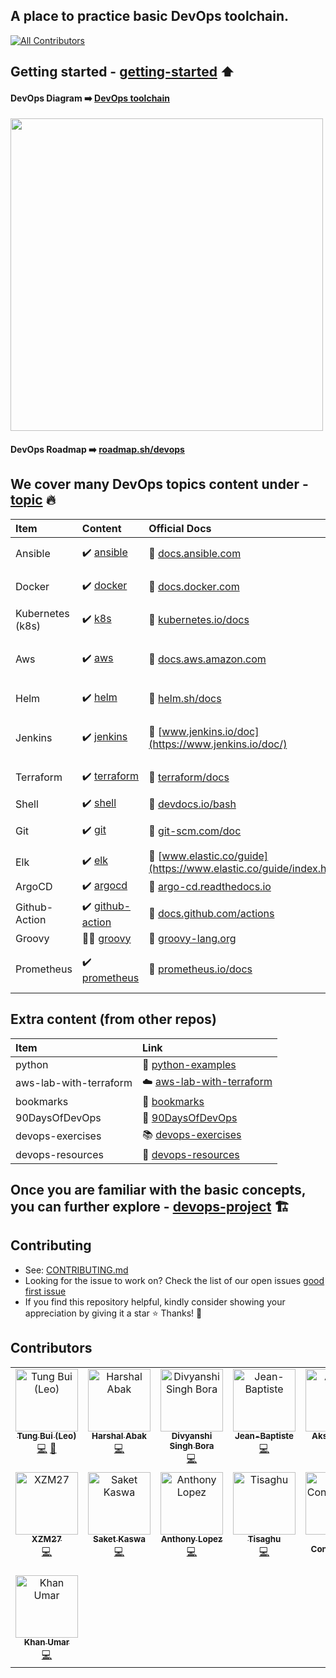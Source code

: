 ##  A place to practice basic DevOps toolchain.
<!-- ALL-CONTRIBUTORS-BADGE:START - Do not remove or modify this section -->
[![All Contributors](https://img.shields.io/badge/all_contributors-15-orange.svg?style=flat-square)](#contributors-)
<!-- ALL-CONTRIBUTORS-BADGE:END -->

## Getting started - [getting-started](./getting-started/) ⬆️
#### DevOps Diagram ➡️ [DevOps toolchain](https://en.wikipedia.org/wiki/DevOps_toolchain)
<img src="https://upload.wikimedia.org/wikipedia/commons/0/05/Devops-toolchain.svg" width="500">

#### DevOps Roadmap ➡️ [roadmap.sh/devops](https://roadmap.sh/devops)

## We cover many DevOps topics content under - [topic](./topics/) 🔥
| Item | Content | Official Docs | Hands-on |
|:---|:---|:---|:---|
| Ansible | ✔️ [ansible](./topics/ansible/)| 📖 [docs.ansible.com](https://docs.ansible.com/)|✔️ [ansible-helloworld.sh](./topics/ansible/hello-world/ansible-helloworld.sh)|
| Docker | ✔️ [docker](./topics/docker/)| 📖 [docs.docker.com](https://docs.docker.com/)|✔️ [docker-helloworld.sh](./topics/docker/docker-helloworld.sh)|
| Kubernetes (k8s) | ✔️ [k8s](./topics/k8s/)| 📖 [kubernetes.io/docs](https://kubernetes.io/docs/home/) |✔️ [k8s-helloworld.sh](./topics/k8s/k8s-helloworld.sh)|
| Aws | ✔️ [aws](./topics/aws/)| 📖 [docs.aws.amazon.com](https://docs.aws.amazon.com/)| ✔️ [EC2_GetStarted](https://docs.aws.amazon.com/AWSEC2/latest/UserGuide/EC2_GetStarted.html) 📖|
| Helm | ✔️ [helm](./topics/helm/)| 📖 [helm.sh/docs](https://helm.sh/docs/)|✔️ [helm-helloworld.sh](./topics/helm/hello-world/helm-helloworld.sh)|
| Jenkins | ✔️ [jenkins](./topics/jenkins/) | 📖 [www.jenkins.io/doc](https://www.jenkins.io/doc/)|✔️ [Jenkins-Hello-World.md](./topics/jenkins/helloworld/Jenkins-Hello-World.md)|
| Terraform | ✔️ [terraform](./topics/terraform/)| 📖 [terraform/docs](https://developer.hashicorp.com/terraform/docs)|✔️ [terraform-helloworld.sh](./topics/terraform/hello-world/terraform-helloworld.sh)|
| Shell | ✔️ [shell](./topics/shell/)| 📖 [devdocs.io/bash](https://devdocs.io/bash/)| ✔️ [basic.sh](./topics/shell/basic.sh) 🏃|
| Git | ✔️ [git](./topics/git/)| 📖 [git-scm.com/doc](https://git-scm.com/doc)|✔️ [git-helloworld.sh](./topics/git/hello-world/git-helloworld.sh)|
| Elk | ✔️ [elk](./topics/elk/)| 📖 [www.elastic.co/guide](https://www.elastic.co/guide/index.html)|🚶‍♂️ TO-DO|
| ArgoCD | ✔️ [argocd](./topics/argocd/)| 📖 [argo-cd.readthedocs.io](https://argo-cd.readthedocs.io/en/stable/)|🚶‍♂️ TO-DO|
| Github-Action | ✔️ [github-action](./topics/github-action/)| 📖 [docs.github.com/actions](https://docs.github.com/actions)|✔️ [Create First Workflow](https://docs.github.com/en/actions/quickstart#creating-your-first-workflow)|
| Groovy | 🚶‍♂️ [groovy](./topics/groovy/)| 📖 [groovy-lang.org](https://groovy-lang.org/documentation.html)|🚶‍♂️ TO-DO|
| Prometheus | ✔️ [prometheus](./topics/prometheus/)| 📖 [prometheus.io/docs](https://prometheus.io/docs/)|✔️ [prometheus-helloworld.sh](./topics/prometheus/hello-world/prometheus-helloworld.sh)|

## Extra content (from other repos)
| Item | Link |
|:---|:---|
| python | 🐍 [python-examples](https://github.com/tungbq/python-examples)|
| aws-lab-with-terraform | ☁️ [aws-lab-with-terraform](https://github.com/tungbq/aws-lab-with-terraform)|
| bookmarks | 🔖 [bookmarks](https://github.com/tungbq/bookmarks)|
| 90DaysOfDevOps | 📆 [90DaysOfDevOps](https://github.com/MichaelCade/90DaysOfDevOps)|
| devops-exercises | 📚 [devops-exercises](https://github.com/bregman-arie/devops-exercises)|
| devops-resources | 🔗 [devops-resources](https://github.com/bregman-arie/devops-resources)|

## Once you are familiar with the basic concepts, you can further explore - [devops-project](https://github.com/tungbq/devops-project) 🏗️


## Contributing
- See: [CONTRIBUTING.md](./CONTRIBUTING.md)
- Looking for the issue to work on? Check the list of our open issues [good first issue](https://github.com/tungbq/devops-basic/issues?q=is%3Aissue+is%3Aopen+label%3A%22good+first+issue%22)
- If you find this repository helpful, kindly consider showing your appreciation by giving it a star ⭐ Thanks! 💖

## Contributors

<!-- ALL-CONTRIBUTORS-LIST:START - Do not remove or modify this section -->
<!-- prettier-ignore-start -->
<!-- markdownlint-disable -->
<table>
  <tbody>
    <tr>
      <td align="center" valign="top" width="14.28%"><a href="https://github.com/tungbq"><img src="https://avatars.githubusercontent.com/u/85242618?v=4?s=100" width="100px;" alt="Tung Bui (Leo)"/><br /><sub><b>Tung Bui (Leo)</b></sub></a><br /><a href="https://github.com/tungbq/devops-basic/commits?author=tungbq" title="Code">💻</a> <a href="#business-tungbq" title="Business development">💼</a></td>
      <td align="center" valign="top" width="14.28%"><a href="https://github.com/Harshal662"><img src="https://avatars.githubusercontent.com/u/79760384?v=4?s=100" width="100px;" alt="Harshal Abak"/><br /><sub><b>Harshal Abak</b></sub></a><br /><a href="https://github.com/tungbq/devops-basic/commits?author=Harshal662" title="Code">💻</a></td>
      <td align="center" valign="top" width="14.28%"><a href="https://github.com/thesilentline"><img src="https://avatars.githubusercontent.com/u/82605925?v=4?s=100" width="100px;" alt="Divyanshi Singh Bora"/><br /><sub><b>Divyanshi Singh Bora</b></sub></a><br /><a href="https://github.com/tungbq/devops-basic/commits?author=thesilentline" title="Code">💻</a></td>
      <td align="center" valign="top" width="14.28%"><a href="https://github.com/Jean-BaptisteC"><img src="https://avatars.githubusercontent.com/u/87148630?v=4?s=100" width="100px;" alt="Jean-Baptiste"/><br /><sub><b>Jean-Baptiste</b></sub></a><br /><a href="https://github.com/tungbq/devops-basic/commits?author=Jean-BaptisteC" title="Code">💻</a></td>
      <td align="center" valign="top" width="14.28%"><a href="https://github.com/akj2018"><img src="https://avatars.githubusercontent.com/u/43956935?v=4?s=100" width="100px;" alt="Akshay Jain"/><br /><sub><b>Akshay Jain</b></sub></a><br /><a href="https://github.com/tungbq/devops-basic/commits?author=akj2018" title="Code">💻</a></td>
      <td align="center" valign="top" width="14.28%"><a href="https://github.com/jack-white9"><img src="https://avatars.githubusercontent.com/u/83393304?v=4?s=100" width="100px;" alt="Jack White"/><br /><sub><b>Jack White</b></sub></a><br /><a href="https://github.com/tungbq/devops-basic/commits?author=jack-white9" title="Code">💻</a></td>
      <td align="center" valign="top" width="14.28%"><a href="https://github.com/viktoriussuwandi"><img src="https://avatars.githubusercontent.com/u/68414300?v=4?s=100" width="100px;" alt="Viktorius Suwandi"/><br /><sub><b>Viktorius Suwandi</b></sub></a><br /><a href="https://github.com/tungbq/devops-basic/commits?author=viktoriussuwandi" title="Code">💻</a></td>
    </tr>
    <tr>
      <td align="center" valign="top" width="14.28%"><a href="https://xzm27-d5f48.web.app"><img src="https://avatars.githubusercontent.com/u/55028818?v=4?s=100" width="100px;" alt="XZM27"/><br /><sub><b>XZM27</b></sub></a><br /><a href="https://github.com/tungbq/devops-basic/commits?author=Xzm27" title="Code">💻</a></td>
      <td align="center" valign="top" width="14.28%"><a href="https://github.com/SaketKaswa20"><img src="https://avatars.githubusercontent.com/u/105808363?v=4?s=100" width="100px;" alt="Saket Kaswa"/><br /><sub><b>Saket Kaswa</b></sub></a><br /><a href="https://github.com/tungbq/devops-basic/commits?author=SaketKaswa20" title="Code">💻</a></td>
      <td align="center" valign="top" width="14.28%"><a href="https://github.com/Ostyantic"><img src="https://avatars.githubusercontent.com/u/114023194?v=4?s=100" width="100px;" alt="Anthony Lopez"/><br /><sub><b>Anthony Lopez</b></sub></a><br /><a href="https://github.com/tungbq/devops-basic/commits?author=Ostyantic" title="Code">💻</a></td>
      <td align="center" valign="top" width="14.28%"><a href="https://github.com/Tisaghu"><img src="https://avatars.githubusercontent.com/u/98484780?v=4?s=100" width="100px;" alt="Tisaghu"/><br /><sub><b>Tisaghu</b></sub></a><br /><a href="https://github.com/tungbq/devops-basic/commits?author=Tisaghu" title="Code">💻</a></td>
      <td align="center" valign="top" width="14.28%"><a href="https://allcontributors.org"><img src="https://avatars.githubusercontent.com/u/46410174?v=4?s=100" width="100px;" alt="All Contributors"/><br /><sub><b>All Contributors</b></sub></a><br /><a href="https://github.com/tungbq/devops-basic/commits?author=all-contributors" title="Code">💻</a></td>
      <td align="center" valign="top" width="14.28%"><a href="https://www.breakingpitt.es"><img src="https://avatars.githubusercontent.com/u/10740572?v=4?s=100" width="100px;" alt="Pedro Garcia Rodriguez"/><br /><sub><b>Pedro Garcia Rodriguez</b></sub></a><br /><a href="https://github.com/tungbq/devops-basic/commits?author=BreakingPitt" title="Code">💻</a></td>
      <td align="center" valign="top" width="14.28%"><a href="https://github.com/gaus07"><img src="https://avatars.githubusercontent.com/u/93215648?v=4?s=100" width="100px;" alt="Mohammed Gaus"/><br /><sub><b>Mohammed Gaus</b></sub></a><br /><a href="https://github.com/tungbq/devops-basic/commits?author=gaus07" title="Code">💻</a></td>
    </tr>
    <tr>
      <td align="center" valign="top" width="14.28%"><a href="https://github.com/khanumar03"><img src="https://avatars.githubusercontent.com/u/125285100?v=4?s=100" width="100px;" alt="Khan Umar"/><br /><sub><b>Khan Umar</b></sub></a><br /><a href="https://github.com/tungbq/devops-basic/commits?author=khanumar03" title="Code">💻</a></td>
    </tr>
  </tbody>
</table>

<!-- markdownlint-restore -->
<!-- prettier-ignore-end -->

<!-- ALL-CONTRIBUTORS-LIST:END -->
<!-- prettier-ignore-start -->
<!-- markdownlint-disable -->

<!-- markdownlint-restore -->
<!-- prettier-ignore-end -->

<!-- ALL-CONTRIBUTORS-LIST:END -->
